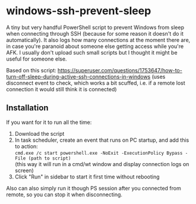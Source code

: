 # windows-ssh-prevent-sleep

A tiny but very handful PowerShell script to prevent Windows from sleep when connecting through SSH (because for some reason it doesn't do it automatically). It also logs how many connections at the moment there are, in case you're paranoid about someone else getting access while you're AFK. I usually don't upload such small scripts but I thought it might be useful for someone else.

Based on this script: https://superuser.com/questions/1753647/how-to-turn-off-sleep-during-active-ssh-connections-in-windows (uses disconnect event to check, which works a bit scuffed, i.e. if a remote lost connection it would still think it is connected)

## Installation

If you want for it to run all the time:
1. Download the script
2. In task scheduler, create an event that runs on PC startup, and add this to action:<br>
`cmd.exe /c start powershell.exe -NoExit -ExecutionPolicy Bypass -File (path to script)`<br>
(this way it will run in a cmd/wt window and display connection logs on screen)
3. Click "Run" in sidebar to start it first time without rebooting

Also can also simply run it though PS session after you connected from remote, so you can stop it when disconnecting.
